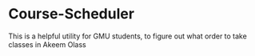 # Course-Scheduler
This is a helpful utility for GMU students, to figure out what order to take classes in
Akeem Olass